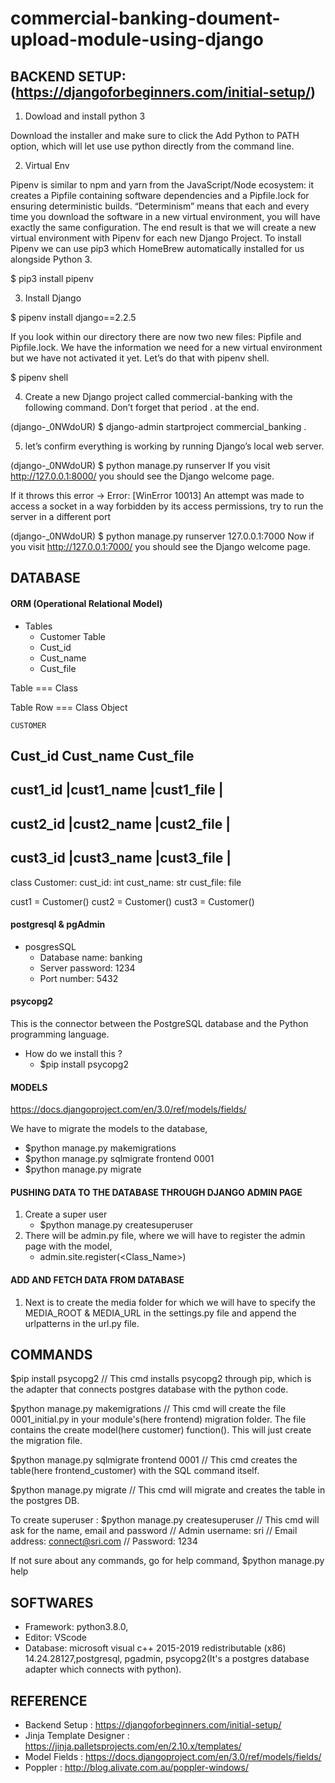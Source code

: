 # commercial-banking-doument-upload-module-using-django

## BACKEND SETUP: (https://djangoforbeginners.com/initial-setup/)

1. Dowload and install python 3

Download the installer and make sure to click the Add Python to PATH option, which will let use use python directly from the command line.

2. Virtual Env

Pipenv is similar to npm and yarn from the JavaScript/Node ecosystem: it creates a Pipfile containing software dependencies and a Pipfile.lock for ensuring deterministic builds. “Determinism” means that each and every time you download the software in a new virtual environment, you will have exactly the same configuration.
The end result is that we will create a new virtual environment with Pipenv for each new Django Project.
To install Pipenv we can use pip3 which HomeBrew automatically installed for us alongside Python 3.

$ pip3 install pipenv

3. Install Django

$ pipenv install django==2.2.5

If you look within our directory there are now two new files: Pipfile and Pipfile.lock. We have the information we need for a new virtual environment but we have not activated it yet. Let’s do that with pipenv shell.

$ pipenv shell

4. Create a new Django project called commercial-banking with the following command. Don’t forget that period . at the end.

(django-_0NWdoUR) $ django-admin startproject commercial_banking .

5. let’s confirm everything is working by running Django’s local web server.

(django-_0NWdoUR) $ python manage.py runserver
If you visit http://127.0.0.1:8000/ you should see the Django welcome page.

If it throws this error ->  Error: [WinError 10013] An attempt was made to access a socket in a way forbidden by its access permissions, try to run the server in a different port

(django-_0NWdoUR) $ python manage.py runserver 127.0.0.1:7000
Now if you visit http://127.0.0.1:7000/ you should see the Django welcome page.

## DATABASE

#### ORM (Operational Relational Model)
 - Tables
   - Customer Table
    - Cust_id
    - Cust_name
    - Cust_file

Table === Class

Table Row === Class Object

``` CUSTOMER ```

Cust_id     Cust_name   Cust_file
----------------------------------------
cust1_id    |cust1_name |cust1_file    |
----------------------------------------
cust2_id    |cust2_name |cust2_file    |
----------------------------------------
cust3_id    |cust3_name |cust3_file    |
----------------------------------------


class Customer:
cust_id: int
cust_name: str
cust_file: file

cust1 = Customer()
cust2 = Customer()
cust3 = Customer()
 
#### postgresql & pgAdmin 

- posgresSQL 
    - Database name: banking
    - Server password: 1234
    - Port number: 5432

#### psycopg2

This is the connector between the PostgreSQL database and the Python programming language.

- How do we install this ?
    - $pip install psycopg2

#### MODELS

https://docs.djangoproject.com/en/3.0/ref/models/fields/

We have to migrate the models to the database,
- $python manage.py makemigrations
- $python manage.py sqlmigrate frontend 0001
- $python manage.py migrate

#### PUSHING DATA TO THE DATABASE THROUGH DJANGO ADMIN PAGE

1. Create a super user
    - $python manage.py createsuperuser
2. There will be admin.py file, where we will have to register the admin page with the model,
    - admin.site.register(<Class_Name>)

#### ADD AND FETCH DATA FROM DATABASE

1. Next is to create the media folder for which we will have to specify the MEDIA_ROOT & MEDIA_URL in the settings.py file and append the urlpatterns in the url.py file.


## COMMANDS

$pip install psycopg2
// This cmd installs psycopg2 through pip, which is the adapter that connects postgres database with the python code.

$python manage.py makemigrations
// This cmd will create the file 0001_initial.py in your module's(here frontend) migration folder. The file contains the create model(here customer) function(). This will just create the migration file.

$python manage.py sqlmigrate frontend 0001
// This cmd creates the table(here frontend_customer) with the SQL command itself.

$python manage.py migrate
// This cmd will migrate and creates the table in the postgres DB.

To create superuser :
$python manage.py createsuperuser
// This cmd will ask for the name, email and password
// Admin username: sri 
// Email address: connect@sri.com
// Password: 1234

If not sure about any commands, go for help command,
$python manage.py help

## SOFTWARES

 - Framework: python3.8.0,
 - Editor: VScode
 - Database: microsoft visual c++ 2015-2019 redistributable (x86) 14.24.28127,postgresql, pgadmin, psycopg2(It's a postgres database adapter which connects with python).
 
## REFERENCE

 - Backend Setup : https://djangoforbeginners.com/initial-setup/
 - Jinja Template Designer : https://jinja.palletsprojects.com/en/2.10.x/templates/
 - Model Fields : https://docs.djangoproject.com/en/3.0/ref/models/fields/
 - Poppler : http://blog.alivate.com.au/poppler-windows/

